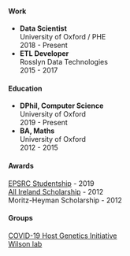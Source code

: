 #### Work

- **Data Scientist**  
  University of Oxford / PHE   
  2018 - Present
- **ETL Developer**  
  Rosslyn Data Technologies  
  2015 - 2017

#### Education

- **DPhil, Computer Science**  
  University of Oxford  
  2019 - Present
- **BA, Maths**  
  University of Oxford  
  2012 - 2015

#### Awards

[EPSRC Studentship](https://gtr.ukri.org/person/31C3C0CA-5A09-4F04-9EF1-1145340D8E59) - 2019  
[All Ireland Scholarship](https://www.allirelandscholarships.com/profile/jacob-armstrong/) - 2012  
Moritz-Heyman Scholarship - 2012

#### Groups

[COVID-19 Host Genetics Initiative](https://www.covid19hg.org/)  
[Wilson lab](http://www.danielwilson.me.uk/lab)  
